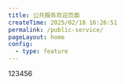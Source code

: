 ```yaml
---
title: 公共服务欢迎页面
createTime: 2025/02/18 16:26:51
permalink: /public-service/
pageLayout: home
config:
  - type: feature
---
```


123456